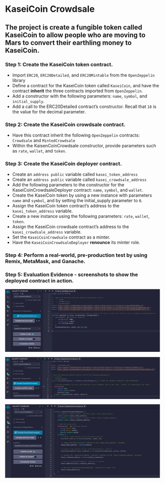# KaseiCoin Crowdsale

## The project is create a fungible token called KaseiCoin to allow people who are moving to Mars to convert their earthling money to KaseiCoin.

### Step 1: Create the KaseiCoin token contract.
* Import `ERC20`, `ERC20Detailed`, and `ERC20Mintable` from the `OpenZeppelin` library
* Define a contract for the KaseiCoin token called `KaseiCoin`, and have the contract **inherit** the three contracts imported from `OpenZeppelin`.
* Add a constructor with the following parameters: `name`, `symbol`, and `initial_supply`.
* Add a call to the ERC20Detailed contract’s constructor. Recall that `18` is the value for the decimal parameter.

### Step 2: Create the KaseiCoin crowdsale contract.
* Have this contract inherit the following `OpenZeppelin` contracts: `Crowdsale` and `MintedCrowdsale`
* Within the KaisenCoinCrowdsale constructor, provide parameters such as `rate`, `wallet`, and `token`. 

### Step 3: Create the KaseiCoin deployer contract.
* Create an `address public` variable called `kasei_token_address`
* Create an `address public` variable called `kasei_crowdsale_address`
* Add the following parameters to the constructor for the KaseiCoinCrowdsaleDeployer contract: `name`, `symbol`, and `wallet`.
* Create the KaseiCoin token by using a new instance with parameters `name` and `symbol`, and by setting the initial_supply parameter to `0`.
* Assign the KaseiCoin token contract’s address to the `kasei_token_address` variable.
* Create a new instance using the following parameters: `rate`, `wallet`, `token`.
* Assign the KaseiCoin crowdsale contract’s address to the `kasei_crowdsale_address` variable.
* Set the `KaseiCoinCrowdsale` contract as a minter.
* Have the `KaseiCoinCrowdsaleDeployer` **renounce** its minter role.

### Step 4: Perform a real-world, pre-production test by using Remix, MetaMask, and Ganache.




### Step 5: Evaluation Evidence - screenshots to show the deployed contract in action.

![Screenshot 1](1.PNG)

![Screenshot 1](2.PNG)

![Screenshot 1](3.PNG)



